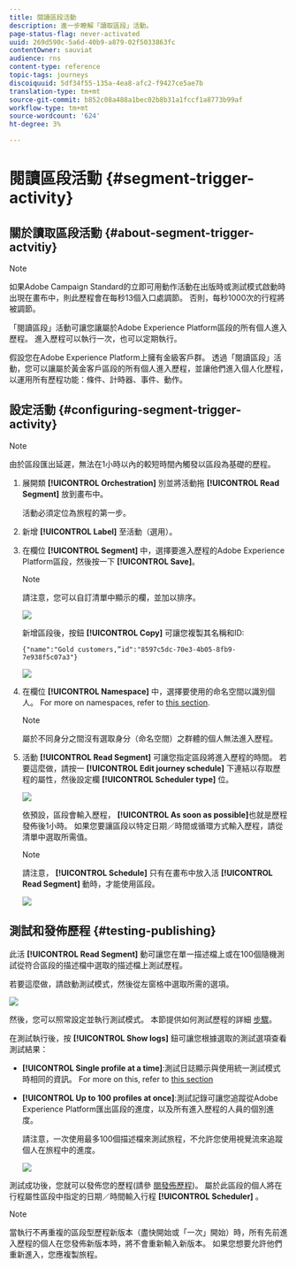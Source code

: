 ```yaml
---
title: 閱讀區段活動
description: 進一步瞭解「讀取區段」活動。
page-status-flag: never-activated
uuid: 269d590c-5a6d-40b9-a879-02f5033863fc
contentOwner: sauviat
audience: rns
content-type: reference
topic-tags: journeys
discoiquuid: 5df34f55-135a-4ea8-afc2-f9427ce5ae7b
translation-type: tm+mt
source-git-commit: b852c08a488a1bec02b8b31a1fccf1a8773b99af
workflow-type: tm+mt
source-wordcount: '624'
ht-degree: 3%

---
```



# 閱讀區段活動 {#segment-trigger-activity}

## 關於讀取區段活動 {#about-segment-trigger-actvitiy}

>[!NOTE]
>
>如果Adobe Campaign Standard的立即可用動作活動在出版時或測試模式啟動時出現在畫布中，則此歷程會在每秒13個入口處調節。 否則，每秒1000次的行程將被調節。

「閱讀區段」活動可讓您讓屬於Adobe Experience Platform區段的所有個人進入歷程。 進入歷程可以執行一次，也可以定期執行。

假設您在Adobe Experience Platform上擁有金級客戶群。 透過「閱讀區段」活動，您可以讓屬於黃金客戶區段的所有個人進入歷程，並讓他們進入個人化歷程，以運用所有歷程功能：條件、計時器、事件、動作。

## 設定活動 {#configuring-segment-trigger-activity}

>[!NOTE]
>
>由於區段匯出延遲，無法在1小時以內的較短時間內觸發以區段為基礎的歷程。

1. 展開類 **[!UICONTROL Orchestration]** 別並將活動拖 **[!UICONTROL Read Segment]** 放到畫布中。

   活動必須定位為旅程的第一步。

1. 新增 **[!UICONTROL Label]** 至活動（選用）。

1. 在欄位 **[!UICONTROL Segment]** 中，選擇要進入歷程的Adobe Experience Platform區段，然後按一下 **[!UICONTROL Save]**。

   >[!NOTE]
   >
   >請注意，您可以自訂清單中顯示的欄，並加以排序。

   ![](../assets/segment-trigger-segment-selection.png)

   新增區段後，按鈕 **[!UICONTROL Copy]** 可讓您複製其名稱和ID:

   `{"name":"Gold customers,”id":"8597c5dc-70e3-4b05-8fb9-7e938f5c07a3"}`

   ![](../assets/segment-trigger-copy.png)

1. 在欄位 **[!UICONTROL Namespace]** 中，選擇要使用的命名空間以識別個人。 For more on namespaces, refer to [this section](../event/selecting-the-namespace.md).

   >[!NOTE]
   >
   >屬於不同身分之間沒有選取身分（命名空間）之群體的個人無法進入歷程。

1. 活動 **[!UICONTROL Read Segment]** 可讓您指定區段將進入歷程的時間。 若要這麼做，請按一 **[!UICONTROL Edit journey schedule]** 下連結以存取歷程的屬性，然後設定欄 **[!UICONTROL Scheduler type]** 位。

   ![](../assets/segment-trigger-schedule.png)

   依預設，區段會輸入歷程， **[!UICONTROL As soon as possible]**&#x200B;也就是歷程發佈後1小時。 如果您要讓區段以特定日期／時間或循環方式輸入歷程，請從清單中選取所需值。

   >[!NOTE]
   >
   >請注意， **[!UICONTROL Schedule]** 只有在畫布中放入活 **[!UICONTROL Read Segment]** 動時，才能使用區段。

   ![](../assets/segment-trigger-properties.png)

## 測試和發佈歷程 {#testing-publishing}

此活 **[!UICONTROL Read Segment]** 動可讓您在單一描述檔上或在100個隨機測試從符合區段的描述檔中選取的描述檔上測試歷程。

若要這麼做，請啟動測試模式，然後從左窗格中選取所需的選項。

![](../assets/segment-trigger-test-modes.png)

然後，您可以照常設定並執行測試模式。 本節提供如何測試歷程的詳細 [步驟](../building-journeys/testing-the-journey.md)。

在測試執行後，按 **[!UICONTROL Show logs]** 鈕可讓您根據選取的測試選項查看測試結果：

* **[!UICONTROL Single profile at a time]**:測試日誌顯示與使用統一測試模式時相同的資訊。 For more on this, refer to [this section](../building-journeys/testing-the-journey.md#viewing_logs)

* **[!UICONTROL Up to 100 profiles at once]**:測試記錄可讓您追蹤從Adobe Experience Platform匯出區段的進度，以及所有進入歷程的人員的個別進度。

   請注意，一次使用最多100個描述檔來測試旅程，不允許您使用視覺流來追蹤個人在旅程中的進度。

   ![](../assets/read-segment-log.png)

測試成功後，您就可以發佈您的歷程(請參 [閱發佈歷程](../building-journeys/publishing-the-journey.md))。 屬於此區段的個人將在行程屬性區段中指定的日期／時間輸入行程 **[!UICONTROL Scheduler]** 。

>[!NOTE]
>
>當執行不再重複的區段型歷程新版本（盡快開始或「一次」開始）時，所有先前進入歷程的個人在您發佈新版本時，將不會重新輸入新版本。 如果您想要允許他們重新進入，您應複製旅程。
